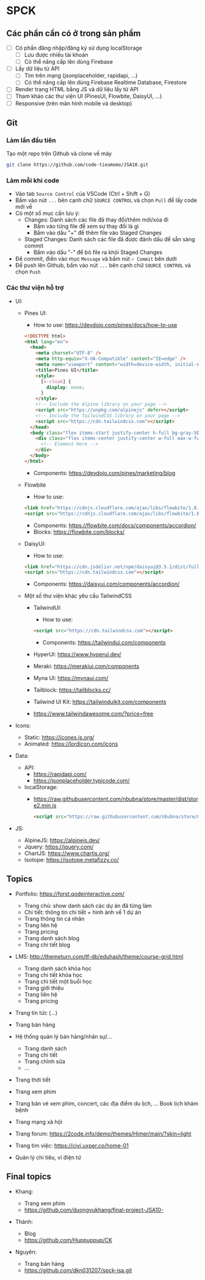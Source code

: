 # SPCK

## Các phần cần có ở trong sản phẩm

- [ ] Có phần đăng nhập/đăng ký sử dụng localStorage
  - [ ] Lưu được nhiều tài khoản
  - [ ] Có thể nâng cấp lên dùng Firebase
- [ ] Lấy dữ liệu từ API
  - [ ] Tìm trên mạng (jsonplaceholder, rapidapi, ...)
  - [ ] Có thể nâng cấp lên dùng Firebase Realtime Database, Firestore
- [ ] Render trang HTML bằng JS và dữ liệu lấy từ API
- [ ] Tham khảo các thư viện UI (PinesUI, Flowbite, DaisyUI, ...)
- [ ] Responsive (trên màn hình mobile và desktop)

## Git

### Làm lần đầu tiên

Tạo một repo trên Github và clone về máy

```bash
git clone https://github.com/code-tieumomo/JSA10.git
```

### Làm mỗi khi code

- Vào tab `Source Control` của VSCode (Ctrl + Shift + G)
- Bấm vào nút `...` bên cạnh chữ `SOURCE CONTROL` và chọn `Pull` để lấy code mới về
- Có một số mục cần lưu ý:
  - Changes: Danh sách các file đã thay đổi/thêm mới/xóa đi
    - Bấm vào từng file để xem sự thay đổi là gì
    - Bấm vào dấu "+" để thêm file vào Staged Changes
  - Staged Changes: Danh sách các file đã được đánh dấu để sẵn sàng commit
    - Bấm vào dấu "-" để bỏ file ra khỏi Staged Changes
- Để commit, điền vào mục `Message` và bấm nút `✓ Commit` bên dưới
- Để push lên Github, bấm vào nút `...` bên cạnh chữ `SOURCE CONTROL` và chọn `Push`

### Các thư viện hỗ trợ

- UI:
  - Pines UI:
    - How to use: <https://devdojo.com/pines/docs/how-to-use>

    ```html
    <!DOCTYPE html>
    <html lang="en">
      <head>
        <meta charset="UTF-8" />
        <meta http-equiv="X-UA-Compatible" content="IE=edge" />
        <meta name="viewport" content="width=device-width, initial-scale=1.0" />
        <title>Pines UI</title>
        <style>
          [x-cloak] {
            display: none;
          }
        </style>
        <!-- Include the Alpine library on your page -->
        <script src="https://unpkg.com/alpinejs" defer></script>
        <!-- Include the TailwindCSS library on your page -->
        <script src="https://cdn.tailwindcss.com"></script>
      </head>
      <body class="flex items-start justify-center h-full bg-gray-50">
        <div class="flex items-center justify-center w-full max-w-full">
          <!-- Element Here -->
        </div>
      </body>
    </html>
    ```

    - Components: <https://devdojo.com/pines/marketing/blog>

  - Flowbite
    - How to use:

    ```html
    <link href="https://cdnjs.cloudflare.com/ajax/libs/flowbite/1.8.0/flowbite.min.css"  rel="stylesheet" />
    <script src="https://cdnjs.cloudflare.com/ajax/libs/flowbite/1.8.0/flowbite.min.js"></script>
    ```

    - Components: <https://flowbite.com/docs/components/accordion/>
    - Blocks: <https://flowbite.com/blocks/>
  - DaisyUI:
    - How to use:

    ```html
    <link href="https://cdn.jsdelivr.net/npm/daisyui@3.5.1/dist/full.css" rel="stylesheet" type="text/css" />
    <script src="https://cdn.tailwindcss.com"></script>
    ```

    - Components: <https://daisyui.com/components/accordion/>

  - Một số thư viện khác yêu cầu TailwindCSS
    - TailwindUI:
      - How to use:

      ```html
      <script src="https://cdn.tailwindcss.com"></script>
      ```

      - Components: <https://tailwindui.com/components>
    - HyperUI: <https://www.hyperui.dev/>
    - Meraki: <https://merakiui.com/components>
    - Myna UI: <https://mynaui.com/>
    - Tailblock: <https://tailblocks.cc/>
    - Tailwind UI Kit: <https://tailwinduikit.com/components>
    - <https://www.tailwindawesome.com/?price=free>

- Icons:
  - Static: <https://icones.js.org/>
  - Animated: <https://lordicon.com/icons>

- Data:
  - API:
    - <https://rapidapi.com/>
    - <https://jsonplaceholder.typicode.com/>
  - localStorage:
    - <https://raw.githubusercontent.com/nbubna/store/master/dist/store2.min.js>

      ```html
      <script src="https://raw.githubusercontent.com/nbubna/store/master/dist/store2.min.js" type="text/javascript"></script>
      ```

- JS:
  - AlpineJS: <https://alpinejs.dev/>
  - Jquery: <https://jquery.com/>
  - ChartJS: <https://www.chartjs.org/>
  - Isotope: <https://isotope.metafizzy.co/>

## Topics

- Portfolio: <https://forst.qodeinteractive.com/>
  - Trang chủ: show danh sách các dự án đã từng làm
  - Chi tiết: thông tin chi tiết + hình ảnh về 1 dự án
  - Trang thông tin cá nhân
  - Trang liên hệ
  - Trang pricing
  - Trang danh sách blog
  - Trang chi tiết blog

- LMS: <http://themeturn.com/tf-db/eduhash/theme/course-grid.html>
  - Trang danh sách khóa học
  - Trang chi tiết khóa học
  - Trang chi tiết một buổi học
  - Trang giới thiệu
  - Trang liên hệ
  - Trang pricing

- Trang tin tức (...)

- Trang bán hàng

- Hệ thống quản lý bán hàng/nhân sự/...
  - Trang danh sách
  - Trang chi tiết
  - Trang chỉnh sửa
  - ...

- Trang thời tiết

- Trang xem phim

- Trang bán vé xem phim, concert, các địa điểm du lịch, ... Book lịch khám bệnh

- Trang mạng xã hội

- Trang forum: <https://2code.info/demo/themes/Himer/main/?skin=light>

- Trang tìm việc: <https://civi.uxper.co/home-01>

- Quản lý chi tiêu, ví điện tử

## Final topics

- Khang:
  - Trang xem phim
  - <https://github.com/duongvukhang/final-project-JSA10->

- Thành:
  - Blog
  - <https://github.com/Huppuppup/CK>

- Nguyên:
  - Trang bán hàng
  - <https://github.com/dkn031207/spck-jsa.git>
